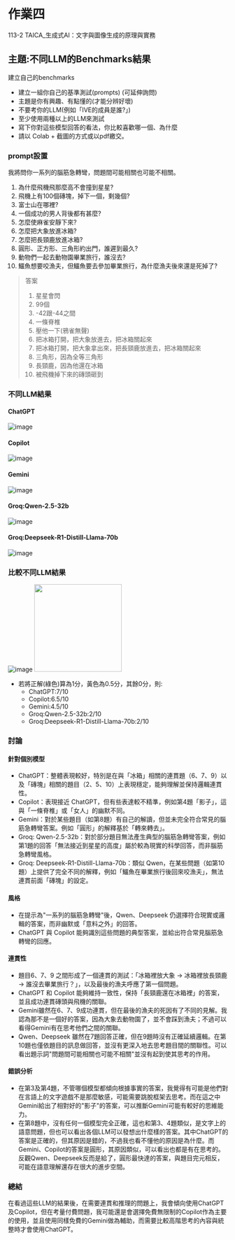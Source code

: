 # 作業四
113-2 TAICA_生成式AI：文字與圖像生成的原理與實務

## 主題:不同LLM的Benchmarks結果
建立自己的benchmarks
- 建立一組你自己的基準測試(prompts) (可延伸詢問)
- 主題是你有興趣、有點懂的(才能分辨好壞)
- 不要考你的LLM(例如「IVE的成員是誰?」)
- 至少使用兩種以上的LLM來測試
- 寫下你對這些模型回答的看法，你比較喜歡哪一個、為什麼
- 請以 Colab + 截圖的方式或以pdf繳交。

### prompt設置
我將問你一系列的腦筋急轉彎，問題間可能相關也可能不相關。
1. 為什麼飛機飛那麼高不會撞到星星?
2. 飛機上有100個磚塊，掉下一個，剩幾個?
3. 富士山在哪裡?
4. 一個成功的男人背後都有甚麼?
5. 怎麼使麻雀安靜下來?
6. 怎麼把大象放進冰箱?
7. 怎麼把長頸鹿放進冰箱?
8. 圓形、正方形、三角形約出門，誰遲到最久?
9. 動物們一起去動物園畢業旅行，誰沒去?
10. 鱷魚想要咬漁夫，但鱷魚要去參加畢業旅行，為什麼漁夫後來還是死掉了?

> 答案
> 1. 星星會閃
> 2. 99個
> 3. -42跟-44之間
> 4. 一條脊椎
> 5. 壓他一下(鴉雀無聲)
> 6. 把冰箱打開，把大象放進去，把冰箱關起來
> 7. 把冰箱打開，把大象拿出來，把長頸鹿放進去，把冰箱關起來
> 8. 三角形，因為全等三角形
> 9. 長頸鹿，因為他還在冰箱
> 10. 被飛機掉下來的磚頭砸到

### 不同LLM結果
#### ChatGPT
![image](https://hackmd.io/_uploads/S1DKLAr2Jl.png)

#### Copilot
![image](https://hackmd.io/_uploads/ByDRLAS21x.png)

#### Gemini
![image](https://hackmd.io/_uploads/HktPPAHn1x.png)

#### Groq:Qwen-2.5-32b
![image](https://hackmd.io/_uploads/BJAnv0rh1x.png)

#### Groq:Deepseek-R1-Distill-Llama-70b
![image](https://hackmd.io/_uploads/H1bmd0rhke.png)

### 比較不同LLM結果
![image](https://hackmd.io/_uploads/BkDyf1Unyg.png)
<img src=https://hackmd.io/_uploads/BJuogkLhke.png width=200>
- 若將正解(綠色)算為1分，黃色為0.5分，其餘0分，則:
  - ChatGPT:7/10
  - Copilot:6.5/10
  - Gemini:4.5/10
  - Groq:Qwen-2.5-32b:2/10
  - Groq:Deepseek-R1-Distill-Llama-70b:2/10

### 討論
#### 針對個別模型
- ChatGPT：整體表現較好，特別是在與「冰箱」相關的連貫題（6、7、9）以及「磚塊」相關的題目（2、5、10）上表現穩定，能夠理解並保持邏輯連貫性。
- Copilot：表現接近 ChatGPT，但有些表達較不精準，例如第4題「影子」，這與「一條脊椎」或「女人」的幽默不同。
- Gemini：對於某些題目（如第8題）有自己的解讀，但並未完全符合常見的腦筋急轉彎答案。例如「圓形」的解釋基於「轉來轉去」。
- Groq: Qwen-2.5-32b：對於部分題目無法產生典型的腦筋急轉彎答案，例如第1題的回答「無法接近到星星的高度」屬於較為現實的科學回答，而非腦筋急轉彎風格。
- Groq: Deepseek-R1-Distill-Llama-70b：類似 Qwen，在某些問題（如第10題）上提供了完全不同的解釋，例如「鱷魚在畢業旅行後回來咬漁夫」，無法連貫前面「磚塊」的設定。
#### 風格
- 在提示為"一系列的腦筋急轉彎"後，Qwen、Deepseek 仍選擇符合現實或邏輯的答案，而非幽默或「意料之外」的回答。
- ChatGPT 與 Copilot 能夠識別這些問題的典型答案，並給出符合常見腦筋急轉彎的回應。
#### 連貫性
- 題目6、7、9 之間形成了一個連貫的測試：「冰箱裡放大象 → 冰箱裡放長頸鹿 → 誰沒去畢業旅行？」，以及最後的漁夫呼應了第一個問題。
- ChatGPT 和 Copilot 能夠維持一致性，保持「長頸鹿還在冰箱裡」的答案，並且成功連貫磚頭與飛機的關聯。
- Gemini雖然在6、7、9成功連貫，但在最後的漁夫的死因有了不同的見解。我認為那不是一個好的答案，因為大象去動物園了，並不會踩到漁夫；不過可以看得Gemini有在思考他們之間的關聯。
- Qwen、Deepseek 雖然在7題回答正確，但在9題時沒有正確延續邏輯。在第10題也僅依題目的訊息做回答，並沒有更深入地去思考題目間的關聯性。可以看出題示詞"問題間可能相關也可能不相關"並沒有起到使其思考的作用。
#### 錯誤分析
- 在第3及第4題，不管哪個模型都傾向根據事實的答案，我覺得有可能是他們對在言語上的文字遊戲不是那麼敏感，可能需要跳脫框架去思考。而在這之中Gemini給出了相對好的"影子"的答案，可以推斷Gemini可能有較好的思維能力。
- 在第8題中，沒有任何一個模型完全正確，這也和第3、4題類似，是文字上的語意問題，但也可以看出各個LLM可以發想出什麼樣的答案。其中ChatGPT的答案是正確的，但其原因是錯的，不過我也看不懂他的原因是為什麼。而Gemini、Copilot的答案是圓形，其原因類似，可以看出也都是有在思考的。反觀Qwen、Deepseek反而是給了，圓形最快達的答案，與題目完元相反，可能在語意理解還存在很大的進步空間。

### 總結
在看過這些LLM的結果後，在需要連貫和推理的問題上，我會傾向使用ChatGPT及Copilot，但在考量付費問題，我可能還是會選擇免費無限制的Copilot作為主要的使用，並且使用同樣免費的Gemini做為輔助，而需要比較高階思考的內容與統整時才會使用ChatGPT。
